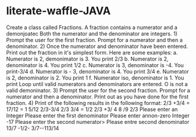 # literate-waffle-JAVA
Create a class called Fractions. A fraction contains a numerator and a demonjoatec Both the numerator and the denominator are integers. 1) Prompt the user for the first fraction. Prompt for a numerator and then a denominator. 2) Once the numerator and denominator have been entered. Print out the fraction in it's simplest form. Here are some examples: a. Numerator is 2, demonimator is 3. You print 2/3 b. Numerator is 2, denominator is 4. You print 1/2 c. Numerator is 3, denominator is -4. You print-3/4 d. Numerator is - 3, denominator is 4. You print 3/4 e. Numerator is 2, denominator is 2. You print 1 f. Numerator iso, denominator is 1. You print Loop until valid numerators and denominators are entered. O is not a valid demoninator. 3) Prompt the user for the second fraction. Prompt for a numerator and then a denominator. Print out as you have done for the first fraction. 4) Print of the following results in the following format: 2/3 +3/4 = 17/12 = 1 5/12 2/3-3/4 2/3 3/4 = 1/2 2/3 +3/ 4 8 /9 2/3 Please enter an Integer Please enter the first denominator Please enter annon-zero Integer -17 Please enter the second numerator> Please entre second denominator 13/7 -1/2- 3/7--113/14

